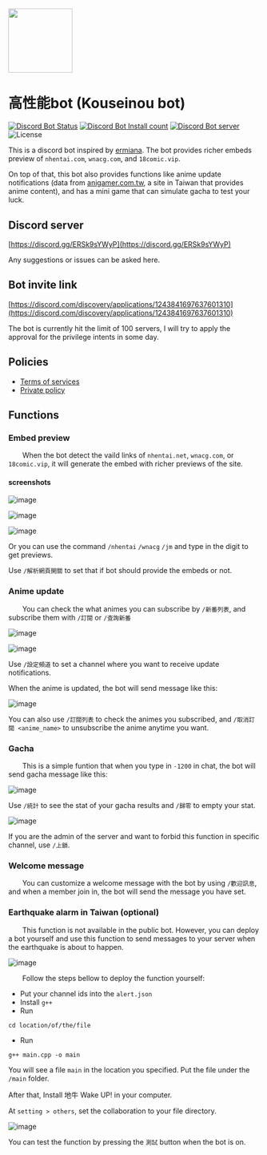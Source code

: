 <h1> <img src="https://i.imgur.com/4Lgok1j.png"
  width="128"
  height="128"
  style="float:top;">

# 高性能bot (Kouseinou bot)
[![Discord Bot Status](https://img.shields.io/badge/Verified-✓%20BOT-%235865F2?style=flat-square&logo=Discord&logoColor=FFFFFF)](https://discord.com/discovery/applications/1243841697637601310)
[![Discord Bot Install count](https://img.shields.io/badge/dynamic/json?url=https://enderdaniel.work/server_count&query=$.server_count&label=高性能bot&suffix=servers&color=%235865F2&logo=Discord&style=flat-square&logoColor=FFFFFF)](https://discord.com/discovery/applications/1243841697637601310)
[![Discord Bot server](https://img.shields.io/discord/1263477574785564703?label=Support%20server&style=flat-square&logo=Discord&logoColor=FFFFFF)](https://discord.gg/ERSk9sYWyP)
![License](https://img.shields.io/badge/License-MIT-orange?style=flat-square&logo=License&logoColor=FFFFFF)


This is a discord bot inspired by [ermiana](https://github.com/canaria3406/ermiana).
The bot provides richer embeds preview of `nhentai.com`, `wnacg.com`, and `18comic.vip`. 

On top of that, this bot also provides functions like anime update notifications (data from [anigamer.com.tw](https://ani.gamer.com.tw), a site in Taiwan that provides anime content), and has a mini game that can simulate gacha to test your luck.

## Discord server
[https://discord.gg/ERSk9sYWyP](https://discord.gg/ERSk9sYWyP)

Any suggestions or issues can be asked here.

## Bot invite link
[https://discord.com/discovery/applications/1243841697637601310](https://discord.com/discovery/applications/1243841697637601310)

The bot is currently hit the limit of 100 servers, I will try to apply the approval for the privilege intents in some day.

## Policies
- [Terms of services](https://github.com/daniellee0522/Kouseinou-Discord-Bot/blob/main/docs/Terms_of_service.md)
- [Private policy](https://github.com/daniellee0522/Kouseinou-Discord-Bot/blob/main/docs/Privacy_policy.md)

## Functions
### Embed preview
&emsp;&emsp;When the bot detect the vaild links of `nhentai.net`, `wnacg.com`, or `18comic.vip`, it will generate the embed with richer previews of the site.
#### screenshots

![image](https://i.imgur.com/07vfj6h.png)

![image](https://i.imgur.com/eU74DDa.png)

![image](https://i.imgur.com/YJMhBa4.png)

Or you can use the command `/nhentai` `/wnacg` `/jm` and type in the digit to get previews.

Use `/解析網頁開關` to set that if bot should provide the embeds or not.

### Anime update
&emsp;&emsp;You can check the what animes you can subscribe by `/新番列表`, and subscribe them with `/訂閱` or `/查詢新番`

![image](https://i.imgur.com/B5oBv5V.png)

![image](https://i.imgur.com/1pm5vhR.png)

Use `/設定頻道` to set a channel where you want to receive update notifications.

When the anime is updated, the bot will send message like this:

![image](https://i.imgur.com/cCWWAat.png)

You can also use `/訂閱列表` to check the animes you subscribed, and `/取消訂閱 <anime_name>` to unsubscribe the anime anytime you want.

### Gacha
&emsp;&emsp;This is a simple funtion that when you type in `-1200` in chat, the bot will send gacha message like this:

![image](https://i.imgur.com/klAeQCZ.png)

Use `/統計` to see the stat of your gacha results and `/歸零` to empty your stat.

![image](https://i.imgur.com/X5b6jFl.png)

If you are the admin of the server and want to forbid this function in specific channel, use `/上鎖`.

### Welcome message
&emsp;&emsp;You can customize a welcome message with the bot by using `/歡迎訊息`, and when a member join in, the bot will send the message you have set.

### Earthquake alarm in Taiwan (optional)
&emsp;&emsp;This function is not available in the public bot. However, you can deploy a bot yourself and use this function to send messages to your server when the earthquake is about to happen.

![image](https://i.imgur.com/V7VxXmL.png)

&emsp;&emsp;Follow the steps bellow to deploy the function yourself:
 - Put your channel ids into the `alert.json`
 - Install `g++`
 - Run

 ```terminal
 cd location/of/the/file
 ```

 - Run 
 ```terminal
 g++ main.cpp -o main
 ```
 You will see a file `main` in the location you specified. Put the file under the `/main` folder.

 After that, Install 地牛 Wake UP! in your computer.

 At `setting > others`, set the collaboration to your file directory.

 ![image](https://i.imgur.com/z1Kxj6T.png)

 You can test the function by pressing the `測試` button when the bot is on.
